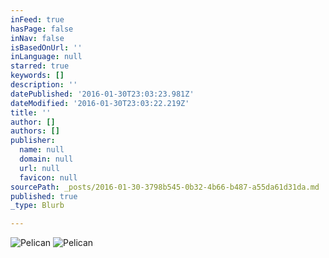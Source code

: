 ```yaml
---
inFeed: true
hasPage: false
inNav: false
isBasedOnUrl: ''
inLanguage: null
starred: true
keywords: []
description: ''
datePublished: '2016-01-30T23:03:23.981Z'
dateModified: '2016-01-30T23:03:22.219Z'
title: ''
author: []
authors: []
publisher:
  name: null
  domain: null
  url: null
  favicon: null
sourcePath: _posts/2016-01-30-3798b545-0b32-4b66-b487-a55da61d31da.md
published: true
_type: Blurb

---
```

![Pelican](https://the-grid-user-content.s3-us-west-2.amazonaws.com/dd2a00bb-fe4d-4643-8f20-64d20bebe3c1.JPG)
![Pelican](https://the-grid-user-content.s3-us-west-2.amazonaws.com/d8513256-e0ed-4494-b443-d097fe0b5fb5.JPG)